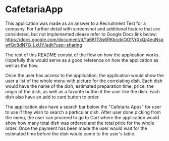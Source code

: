 # CafetariaApp

This application was made as an answer to a Recruitment Test for a company. For further detail with screenshot and additional feature that are considered, but not implemented please refer to Google Docs link below:
https://docs.google.com/document/d/1a681T8s6RKbcdoOOfVrXxQr4euNsqwfQc8dN7G_LkUY/edit?usp=sharing

The rest of this README consist of the flow on how the application works. Hopefully this would serve as a good reference on how the application as well as the flow.

Once the user has access to the application, the application would show the user a list of the whole menu with picture for the correlating dish. Each dish would have the name of the dish, estimated preparation time, price, the origin of the dish, as well as a favorite button if the user like the dish. Each dish also have an add to card button to order.

The application also have a search bar below the "Cafetaria Apps" for user to use if they wish to search a particular dish. After user done picking from the menu, the user can proceed to go to Cart where the application would show how many total dish was ordered and the total price for the whole order. Once the payment has been made the user would wait for the estimated time before the dish would come to the user's table.

